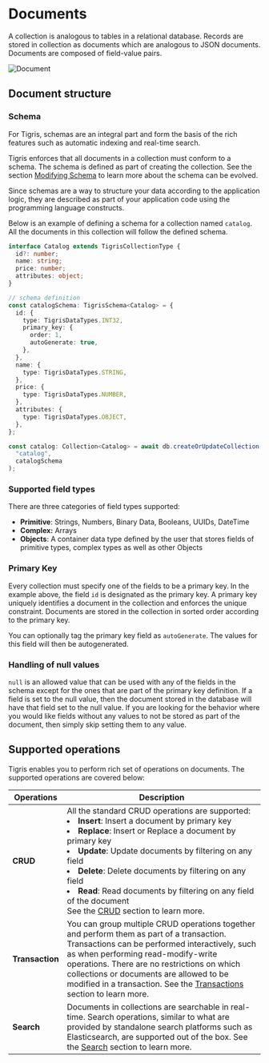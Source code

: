 # Documents

A collection is analogous to tables in a relational database.
Records are stored in collection as documents which are analogous to JSON documents.
Documents are composed of field-value pairs.

![Document](/img/jsondoc.jpg)

## Document structure

### Schema

For Tigris, schemas are an integral part and form the basis of the rich
features such as automatic indexing and real-time search.

Tigris enforces that all documents in a collection must conform to a schema.
The schema is defined as part of creating the collection. See the
section [Modifying Schema](schema-modification) to learn more about the
schema can be evolved.

Since schemas are a way to structure your data according to the application
logic, they are described as part of your application code using the
programming language constructs.

Below is an example of defining a schema for a collection named `catalog`.
All the documents in this collection will follow the defined schema.

```ts
interface Catalog extends TigrisCollectionType {
  id?: number;
  name: string;
  price: number;
  attributes: object;
}

// schema definition
const catalogSchema: TigrisSchema<Catalog> = {
  id: {
    type: TigrisDataTypes.INT32,
    primary_key: {
      order: 1,
      autoGenerate: true,
    },
  },
  name: {
    type: TigrisDataTypes.STRING,
  },
  price: {
    type: TigrisDataTypes.NUMBER,
  },
  attributes: {
    type: TigrisDataTypes.OBJECT,
  },
};

const catalog: Collection<Catalog> = await db.createOrUpdateCollection(
  "catalog",
  catalogSchema
);
```

### Supported field types

There are three categories of field types supported:

- **Primitive**: Strings, Numbers, Binary Data, Booleans, UUIDs, DateTime
- **Complex:** Arrays
- **Objects**: A container data type defined by the user that stores fields
  of primitive types, complex types as well as other Objects

### Primary Key

Every collection must specify one of the fields to be a primary key. In the
example above, the field `id` is designated as the primary key. A primary
key uniquely identifies a document in the collection and enforces the unique
constraint. Documents are stored in the collection in sorted order according to
the primary key.

You can optionally tag the primary key field as `autoGenerate`. The values
for this field will then be autogenerated.

### Handling of null values

`null` is an allowed value that can be used with any of the fields in the
schema except for the ones that are part of the primary key definition. If a
field is set to the null value, then the document stored in the database
will have that field set to the null value. If you are looking for the
behavior where you would like fields without any values to not be stored as
part of the document, then simply skip setting them to any value.

## Supported operations

Tigris enables you to perform rich set of operations on documents. The
supported operations are covered below:

| Operations      | Description                                                                                                                                                                                                                                                                                                                                                                                                                                    |
| --------------- | ---------------------------------------------------------------------------------------------------------------------------------------------------------------------------------------------------------------------------------------------------------------------------------------------------------------------------------------------------------------------------------------------------------------------------------------------- |
| **CRUD**        | All the standard CRUD operations are supported: <li><b>Insert</b>: Insert a document by primary key</li> <li><b>Replace</b>: Insert or Replace a document by primary key</li> <li><b>Update</b>: Update documents by filtering on any field</li> <li><b>Delete</b>: Delete documents by filtering on any field</li> <li><b>Read</b>: Read documents by filtering on any field of the document</li> See the [CRUD](crud) section to learn more. |
| **Transaction** | You can group multiple CRUD operations together and perform them as part of a transaction. Transactions can be performed interactively, such as when performing read-modify-write operations. There are no restrictions on which collections or documents are allowed to be modified in a transaction. See the [Transactions](transaction) section to learn more.                                                                              |
| **Search**      | Documents in collections are searchable in real-time. Search operations, similar to what are provided by standalone search platforms such as Elasticsearch, are supported out of the box. See the [Search](/searching/) section to learn more.                                                                                                                                                                                                 |
